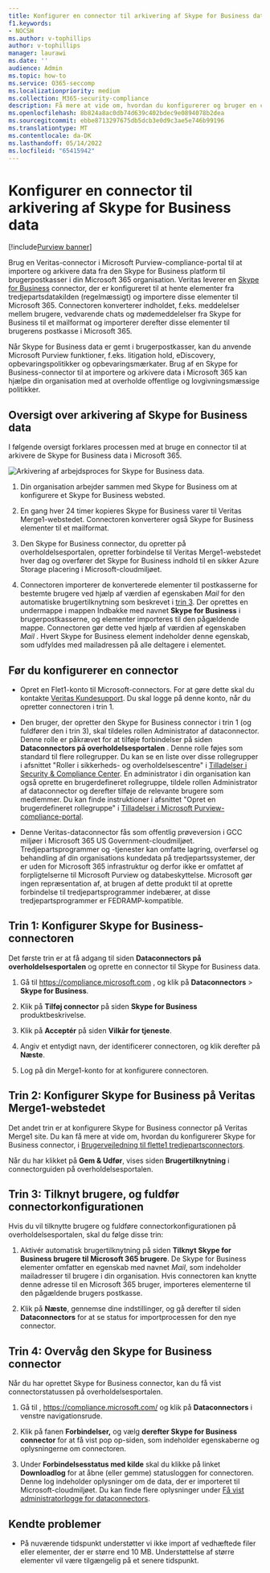```yaml
---
title: Konfigurer en connector til arkivering af Skype for Business data i Microsoft 365
f1.keywords:
- NOCSH
ms.author: v-tophillips
author: v-tophillips
manager: laurawi
ms.date: ''
audience: Admin
ms.topic: how-to
ms.service: O365-seccomp
ms.localizationpriority: medium
ms.collection: M365-security-compliance
description: Få mere at vide om, hvordan du konfigurerer og bruger en connector i Microsoft Purview-compliance-portal til at importere og arkivere data fra Skype for Business til Microsoft 365.
ms.openlocfilehash: 8b824a8ac0db74d639c402bdec9e0894078b2dea
ms.sourcegitcommit: ebbe8713297675db5dcb3e0d9c3ae5e746b99196
ms.translationtype: MT
ms.contentlocale: da-DK
ms.lasthandoff: 05/14/2022
ms.locfileid: "65415942"
---
```

# <a name="set-up-a-connector-to-archive-skype-for-business-data"></a>Konfigurer en connector til arkivering af Skype for Business data

[!include[Purview banner](../includes/purview-rebrand-banner.md)]

Brug en Veritas-connector i Microsoft Purview-compliance-portal til at importere og arkivere data fra den Skype for Business platform til brugerpostkasser i din Microsoft 365 organisation. Veritas leverer en [Skype for Business](https://www.veritas.com/en/au/insights/merge1/skype-for-business) connector, der er konfigureret til at hente elementer fra tredjepartsdatakilden (regelmæssigt) og importere disse elementer til Microsoft 365. Connectoren konverterer indholdet, f.eks. meddelelser mellem brugere, vedvarende chats og mødemeddelelser fra Skype for Business til et mailformat og importerer derefter disse elementer til brugerens postkasse i Microsoft 365.

Når Skype for Business data er gemt i brugerpostkasser, kan du anvende Microsoft Purview funktioner, f.eks. litigation hold, eDiscovery, opbevaringspolitikker og opbevaringsmærkater. Brug af en Skype for Business-connector til at importere og arkivere data i Microsoft 365 kan hjælpe din organisation med at overholde offentlige og lovgivningsmæssige politikker.

## <a name="overview-of-archiving-skype-for-business-data"></a>Oversigt over arkivering af Skype for Business data

I følgende oversigt forklares processen med at bruge en connector til at arkivere de Skype for Business data i Microsoft 365.

![Arkivering af arbejdsproces for Skype for Business data.](../media/SkypeforBusinessConnectorWorkflow.png)

1. Din organisation arbejder sammen med Skype for Business om at konfigurere et Skype for Business websted.

2. En gang hver 24 timer kopieres Skype for Business varer til Veritas Merge1-webstedet. Connectoren konverterer også Skype for Business elementer til et mailformat.

3. Den Skype for Business connector, du opretter på overholdelsesportalen, opretter forbindelse til Veritas Merge1-webstedet hver dag og overfører det Skype for Business indhold til en sikker Azure Storage placering i Microsoft-cloudmiljøet.

4. Connectoren importerer de konverterede elementer til postkasserne for bestemte brugere ved hjælp af værdien af egenskaben *Mail* for den automatiske brugertilknytning som beskrevet i [trin 3](#step-3-map-users-and-complete-the-connector-setup). Der oprettes en undermappe i mappen Indbakke med navnet **Skype for Business** i brugerpostkasserne, og elementer importeres til den pågældende mappe. Connectoren gør dette ved hjælp af værdien af egenskaben *Mail* . Hvert Skype for Business element indeholder denne egenskab, som udfyldes med mailadressen på alle deltagere i elementet.

## <a name="before-you-set-up-a-connector"></a>Før du konfigurerer en connector

- Opret en Flet1-konto til Microsoft-connectors. For at gøre dette skal du kontakte [Veritas Kundesupport](https://www.veritas.com/form/requestacall/ms-connectors-contact.html). Du skal logge på denne konto, når du opretter connectoren i trin 1.

- Den bruger, der opretter den Skype for Business connector i trin 1 (og fuldfører den i trin 3), skal tildeles rollen Administrator af dataconnector. Denne rolle er påkrævet for at tilføje forbindelser på siden **Dataconnectors på overholdelsesportalen** . Denne rolle føjes som standard til flere rollegrupper. Du kan se en liste over disse rollegrupper i afsnittet "Roller i sikkerheds- og overholdelsescentre" i [Tilladelser i Security & Compliance Center](../security/office-365-security/permissions-in-the-security-and-compliance-center.md#roles-in-the-security--compliance-center). En administrator i din organisation kan også oprette en brugerdefineret rollegruppe, tildele rollen Administrator af dataconnector og derefter tilføje de relevante brugere som medlemmer. Du kan finde instruktioner i afsnittet "Opret en brugerdefineret rollegruppe" i [Tilladelser i Microsoft Purview-compliance-portal](microsoft-365-compliance-center-permissions.md#create-a-custom-role-group).

- Denne Veritas-dataconnector fås som offentlig prøveversion i GCC miljøer i Microsoft 365 US Government-cloudmiljøet. Tredjepartsprogrammer og -tjenester kan omfatte lagring, overførsel og behandling af din organisations kundedata på tredjepartssystemer, der er uden for Microsoft 365 infrastruktur og derfor ikke er omfattet af forpligtelserne til Microsoft Purview og databeskyttelse. Microsoft gør ingen repræsentation af, at brugen af dette produkt til at oprette forbindelse til tredjepartsprogrammer indebærer, at disse tredjepartsprogrammer er FEDRAMP-kompatible.

## <a name="step-1-set-up-the-skype-for-business-connector"></a>Trin 1: Konfigurer Skype for Business-connectoren

Det første trin er at få adgang til siden **Dataconnectors på overholdelsesportalen** og oprette en connector til Skype for Business data.

1. Gå til <https://compliance.microsoft.com> , og klik på **Dataconnectors** >  **Skype for Business**.

2. Klik på **Tilføj connector** på siden **Skype for Business** produktbeskrivelse.

3. Klik på **Acceptér** på siden **Vilkår for tjeneste**.

4. Angiv et entydigt navn, der identificerer connectoren, og klik derefter på **Næste**.

5. Log på din Merge1-konto for at konfigurere connectoren.

## <a name="step-2-configure-the-skype-for-business-on-the-veritas-merge1-site"></a>Trin 2: Konfigurer Skype for Business på Veritas Merge1-webstedet

Det andet trin er at konfigurere Skype for Business connector på Veritas Merge1 site. Du kan få mere at vide om, hvordan du konfigurerer Skype for Business connector, i [Brugervejledning til flette1 tredjepartsconnectors](https://docs.ms.merge1.globanetportal.com/Merge1%20Third-Party%20Connectors%20Skype%20for%20Business%20%20User%20Guide.pdf).

Når du har klikket på **Gem & Udfør**, vises siden **Brugertilknytning** i connectorguiden på overholdelsesportalen.

## <a name="step-3-map-users-and-complete-the-connector-setup"></a>Trin 3: Tilknyt brugere, og fuldfør connectorkonfigurationen

Hvis du vil tilknytte brugere og fuldføre connectorkonfigurationen på overholdelsesportalen, skal du følge disse trin:

1. Aktivér automatisk brugertilknytning på siden **Tilknyt Skype for Business brugere til Microsoft 365 brugere**. De Skype for Business elementer omfatter en egenskab med navnet *Mail*, som indeholder mailadresser til brugere i din organisation. Hvis connectoren kan knytte denne adresse til en Microsoft 365 bruger, importeres elementerne til den pågældende brugers postkasse.

2. Klik på **Næste**, gennemse dine indstillinger, og gå derefter til siden **Dataconnectors** for at se status for importprocessen for den nye connector.

## <a name="step-4-monitor-the-skype-for-business-connector"></a>Trin 4: Overvåg den Skype for Business connector

Når du har oprettet Skype for Business connector, kan du få vist connectorstatussen på overholdelsesportalen.

1. Gå til , <https://compliance.microsoft.com/> og klik på **Dataconnectors** i venstre navigationsrude.

2. Klik på fanen **Forbindelser,** og vælg **derefter Skype for Business connector** for at få vist pop op-siden, som indeholder egenskaberne og oplysningerne om connectoren.

3. Under **Forbindelsesstatus med kilde** skal du klikke på linket **Downloadlog** for at åbne (eller gemme) statusloggen for connectoren. Denne log indeholder oplysninger om de data, der er importeret til Microsoft-cloudmiljøet. Du kan finde flere oplysninger under [Få vist administratorlogge for dataconnectors](data-connector-admin-logs.md).

## <a name="known-issues"></a>Kendte problemer

- På nuværende tidspunkt understøtter vi ikke import af vedhæftede filer eller elementer, der er større end 10 MB. Understøttelse af større elementer vil være tilgængelig på et senere tidspunkt.
